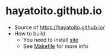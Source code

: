 # hayatoito.github.io

- Source of https://hayatoito.github.io/
- How to build:
  - You need to install [site](https://crates.io/crates/site)
  - See [Makefile](./Makefile) for more info
